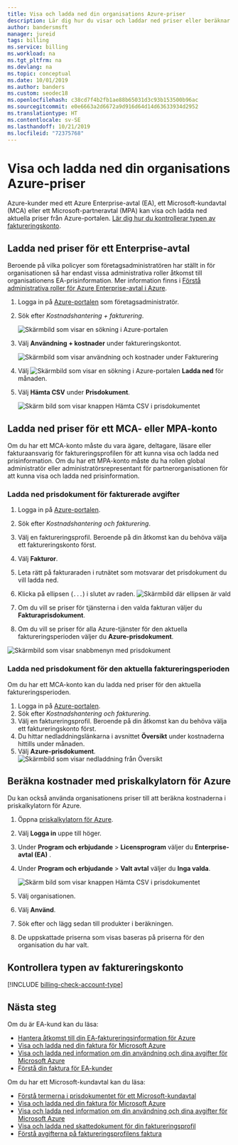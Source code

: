 ```yaml
---
title: Visa och ladda ned din organisations Azure-priser
description: Lär dig hur du visar och laddar ned priser eller beräknar kostnader med prissättningen för din organisation.
author: bandersmsft
manager: jureid
tags: billing
ms.service: billing
ms.workload: na
ms.tgt_pltfrm: na
ms.devlang: na
ms.topic: conceptual
ms.date: 10/01/2019
ms.author: banders
ms.custom: seodec18
ms.openlocfilehash: c38cd7f4b2fb1ae88b65031d3c93b153500b96ac
ms.sourcegitcommit: e0e6663a2d6672a9d916d64d14d63633934d2952
ms.translationtype: HT
ms.contentlocale: sv-SE
ms.lasthandoff: 10/21/2019
ms.locfileid: "72375768"
---
```

# <a name="view-and-download-your-organizations-azure-pricing"></a>Visa och ladda ned din organisations Azure-priser

Azure-kunder med ett Azure Enterprise-avtal (EA), ett Microsoft-kundavtal (MCA) eller ett Microsoft-partneravtal (MPA) kan visa och ladda ned aktuella priser från Azure-portalen. [Lär dig hur du kontrollerar typen av faktureringskonto](#check-your-billing-account-type).

## <a name="download-pricing-for-an-enterprise-agreement"></a>Ladda ned priser för ett Enterprise-avtal

Beroende på vilka policyer som företagsadministratören har ställt in för organisationen så har endast vissa administrativa roller åtkomst till organisationens EA-prisinformation. Mer information finns i [Förstå administrativa roller för Azure Enterprise-avtal i Azure](billing-understand-ea-roles.md).

1. Logga in på [Azure-portalen](https://portal.azure.com/) som företagsadministratör.
1. Sök efter *Kostnadshantering + fakturering*.

   ![Skärmbild som visar en sökning i Azure-portalen](./media/billing-ea-pricing/portal-cm-billing-search.png)

1. Välj **Användning + kostnader** under faktureringskontot.

   ![Skärmbild som visar användning och kostnader under Fakturering](./media/billing-ea-pricing/ea-pricing-usage-charges-nav.png)

1. Välj ![Skärmbild som visar en sökning i Azure-portalen](./media/billing-ea-pricing/download-icon.png) **Ladda ned** för månaden.

1. Välj **Hämta CSV** under **Prisdokument**.

   ![Skärm bild som visar knappen Hämta CSV i prisdokumentet](./media/billing-ea-pricing/download-ea-price-sheet.png)

## <a name="download-pricing-for-an-mca-or-mpa-account"></a>Ladda ned priser för ett MCA- eller MPA-konto

Om du har ett MCA-konto måste du vara ägare, deltagare, läsare eller fakturaansvarig för faktureringsprofilen för att kunna visa och ladda ned prisinformation. Om du har ett MPA-konto måste du ha rollen global administratör eller administratörsrepresentant för partnerorganisationen för att kunna visa och ladda ned prisinformation.

### <a name="download-price-sheets-for-billed-charges"></a>Ladda ned prisdokument för fakturerade avgifter

1. Logga in på [Azure-portalen](https://portal.azure.com).
1. Sök efter *Kostnadshantering och fakturering*.
1. Välj en faktureringsprofil. Beroende på din åtkomst kan du behöva välja ett faktureringskonto först.
1. Välj **Fakturor**.
1. Leta rätt på fakturaraden i rutnätet som motsvarar det prisdokument du vill ladda ned.
1. Klicka på ellipsen (`...`) i slutet av raden.
![Skärmbild där ellipsen är vald](./media/billing-ea-pricing/billingprofile-invoicegrid.png)

1. Om du vill se priser för tjänsterna i den valda fakturan väljer du **Fakturaprisdokument**.
1. Om du vill se priser för alla Azure-tjänster för den aktuella faktureringsperioden väljer du **Azure-prisdokument**.

![Skärmbild som visar snabbmenyn med prisdokument](./media/billing-ea-pricing/contextmenu-pricesheet.png)

### <a name="download-price-sheets-for-the-current-billing-period"></a>Ladda ned prisdokument för den aktuella faktureringsperioden

Om du har ett MCA-konto kan du ladda ned priser för den aktuella faktureringsperioden.

1. Logga in på [Azure-portalen](https://portal.azure.com).
1. Sök efter *Kostnadshantering och fakturering*.
1. Välj en faktureringsprofil. Beroende på din åtkomst kan du behöva välja ett faktureringskonto först.
1. Du hittar nedladdningslänkarna i avsnittet **Översikt** under kostnaderna hittills under månaden.
1. Välj **Azure-prisdokument**.
![Skärmbild som visar nedladdning från Översikt](./media/billing-ea-pricing/open-pricing.png)

## <a name="estimate-costs-with-the-azure-pricing-calculator"></a>Beräkna kostnader med priskalkylatorn för Azure

Du kan också använda organisationens priser till att beräkna kostnaderna i priskalkylatorn för Azure.

1. Öppna [priskalkylatorn för Azure](https://azure.microsoft.com/pricing/calculator).
1. Välj **Logga in** uppe till höger.
1. Under **Program och erbjudande** > **Licensprogram** väljer du **Enterprise-avtal (EA)** .
1. Under **Program och erbjudande** > **Valt avtal** väljer du **Inga valda**.

    ![Skärm bild som visar knappen Hämta CSV i prisdokumentet](./media/billing-ea-pricing/ea-pricing-calculator-estimate.png)

1. Välj organisationen.
1. Välj **Använd**.
1. Sök efter och lägg sedan till produkter i beräkningen.
1. De uppskattade priserna som visas baseras på priserna för den organisation du har valt.

## <a name="check-your-billing-account-type"></a>Kontrollera typen av faktureringskonto
[!INCLUDE [billing-check-account-type](../../includes/billing-check-account-type.md)]

## <a name="next-steps"></a>Nästa steg

Om du är EA-kund kan du läsa:

- [Hantera åtkomst till din EA-faktureringsinformation för Azure](billing-manage-access.md)
- [Visa och ladda ned din faktura för Microsoft Azure](billing-download-azure-invoice.md)
- [Visa och ladda ned information om din användning och dina avgifter för Microsoft Azure](billing-download-azure-daily-usage.md)
- [Förstå din faktura för EA-kunder](billing-understand-your-bill-ea.md)

Om du har ett Microsoft-kundavtal kan du läsa:

- [Förstå termerna i prisdokumentet för ett Microsoft-kundavtal](billing-mca-understand-pricesheet.md)
- [Visa och ladda ned din faktura för Microsoft Azure](billing-download-azure-invoice.md)
- [Visa och ladda ned information om din användning och dina avgifter för Microsoft Azure](billing-download-azure-daily-usage.md)
- [Visa och ladda ned skattedokument för din faktureringsprofil](billing-mca-download-tax-document.md)
- [Förstå avgifterna på faktureringsprofilens faktura](billing-mca-understand-your-bill.md)
